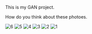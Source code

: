 This is my GAN project.

How do you think about these photoes.

![6](https://github.com/deepsea920415/img_gen/assets/155721694/54411bd2-6cc5-4eb4-9916-c5d69d6994ca)
![5](https://github.com/deepsea920415/img_gen/assets/155721694/65b40432-43b1-4432-b958-1023b31c0aaf)
![4](https://github.com/deepsea920415/img_gen/assets/155721694/ad4eb421-b08b-40e2-8133-4fe6967eadab)
![3](https://github.com/deepsea920415/img_gen/assets/155721694/203b7337-ce22-47d0-bbae-f60d09a719d6)
![2](https://github.com/deepsea920415/img_gen/assets/155721694/b63b9bc4-f2d0-414d-aa35-de332ef71528)
![1](https://github.com/deepsea920415/img_gen/assets/155721694/749f6dce-ecd8-473c-89e2-f09a0296eea9)
